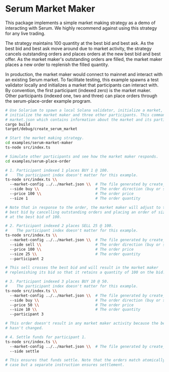 # Serum Market Maker

This package implements a simple market making strategy as a demo of interacting
with Serum. We highly recommend against using this strategy for any live
trading. 

The strategy maintains 100 quantity at the best bid and best ask. As
the best bid and best ask move around due to market activity, the strategy
cancels outstanding orders and places orders at the new best bid and best offer.
As the market maker's outstanding orders are filled, the market maker places a
new order to replenish the filled quantity.

In production, the market maker would connect to mainnet and interact with an
existing Serum market. To facilitate testing, this example spawns a test
validator locally and initializes a market that participants can interact with.
By convention, the first participant (indexed zero) is the market maker. Other
participants (indexed one, two and three) can place orders through the
serum-place-order example program.

```bash
# Use Solarium to spawn a local Solana validator, initialize a market, and
# initialize the market maker and three other participants. This command writes
# market.json which contains information about the market and its participants.
cargo build
target/debug/create_serum_market

# Start the market making strategy.
cd examples/serum-market-maker
ts-node src/index.ts

# Simulate other participants and see how the market maker responds.
cd examples/serum-place-order

# 1. Participant indexed 1 places BUY 1 @ 100.
#    The participant index doesn't matter for this example.
ts-node src/index.ts \\
  --market-config ../../market.json \\  # The file generated by create_serum_market
  --side buy \\                         # The order direction (buy or sell)
  --price 100 \\                        # The order price
  --size 1                              # The order quantity

# Note that in response to the order, the market maker will adjust to the new
# best bid by cancelling outstanding orders and placing an order of size 100
# at the best bid of 100.

# 2. Participant indexed 2 places SELL 25 @ 100.
#    The participant index doesn't matter for this example.
ts-node src/index.ts \\
  --market-config ../../market.json \\  # The file generated by create_serum_market
  --side sell \\                        # The order direction (buy or sell)
  --price 100 \\                        # The order price
  --size 25 \\                          # The order quantity
  --participant 2

# This sell crosses the best bid and will result in the market maker
# replenishing its bid so that it retains a quantity of 100 on the bid.

# 3. Participant indexed 3 places BUY 10 @ 50.
#    The participant index doesn't matter for this example.
ts-node src/index.ts \\
  --market-config ../../market.json \\  # The file generated by create_serum_market
  --side buy \\                         # The order direction (buy or sell)
  --price 50 \\                         # The order price
  --size 10 \\                          # The order quantity
  --participant 3

# This order doesn't result in any market maker activity because the best bid
# hasn't changed.

# 4. Settle funds for participant 1.
ts-node src/index.ts \\
  --market-config ../../market.json \\  # The file generated by create_serum_market
  --side settle

# This ensures that funds settle. Note that the orders match atomically in any
# case but a separate instruction ensures settlement.
```
